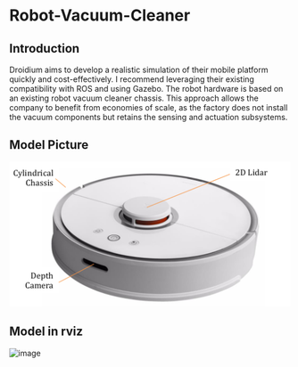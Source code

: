# Robot-Vacuum-Cleaner
## Introduction
Droidium aims to develop a realistic simulation of their mobile platform quickly and cost-effectively. I recommend leveraging their existing compatibility with ROS and using Gazebo. The robot hardware is based on an existing robot vacuum cleaner chassis. This approach allows the company to benefit from economies of scale, as the factory does not install the vacuum components but retains the sensing and actuation subsystems.
## Model Picture
![image](https://github.com/Sen66666666/Robot-vacuum-cleaner/blob/main/vacuum_cleaner_model.png)
## Model in rviz
![image]()

